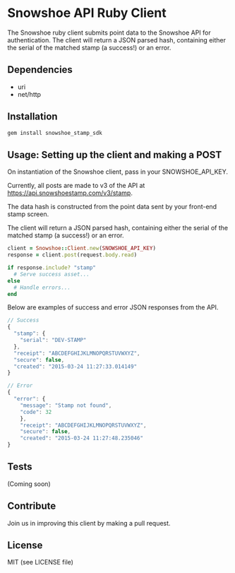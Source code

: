 Snowshoe API Ruby Client
============

The Snowshoe ruby client submits point data to the Snowshoe API for authentication. The client will return a JSON parsed hash, containing either  the serial of the matched stamp (a success!) or an error.

## Dependencies
- uri
- net/http

## Installation
```ruby
gem install snowshoe_stamp_sdk
```


## Usage: Setting up the client and making a POST

On instantiation of the Snowshoe client, pass in your SNOWSHOE_API_KEY.

Currently, all posts are made to v3 of the API at https://api.snowshoestamp.com/v3/stamp.

The data hash is constructed from the point data sent by your front-end stamp screen.

The client will return a JSON parsed hash, containing either the serial of the matched stamp (a success!) or an error.

```ruby
client = Snowshoe::Client.new(SNOWSHOE_API_KEY)
response = client.post(request.body.read)

if response.include? "stamp"
  # Serve success asset...
else
  # Handle errors...
end
```

Below are examples of success and error JSON responses from the API.

```javascript
// Success
{
  "stamp": {
    "serial": "DEV-STAMP"
  },
  "receipt": "ABCDEFGHIJKLMNOPQRSTUVWXYZ",
  "secure": false,
  "created": "2015-03-24 11:27:33.014149"
}

// Error
{
  "error": {
    "message": "Stamp not found",
    "code": 32
    },
    "receipt": "ABCDEFGHIJKLMNOPQRSTUVWXYZ",
    "secure": false,
    "created": "2015-03-24 11:27:48.235046"
}
```

## Tests
(Coming soon)


## Contribute
Join us in improving this client by making a pull request.

## License
MIT (see LICENSE file)
